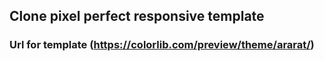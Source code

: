 ## Clone pixel perfect responsive template
### Url for template (https://colorlib.com/preview/theme/ararat/)
